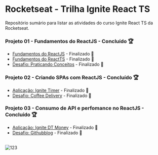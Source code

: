 # Rocketseat - Trilha Ignite React TS

<p>Repositório sumário para listar as atividades do curso Ignite React TS da Rocketseat.</p>

### Projeto 01 - Fundamentos do ReactJS - Concluído :trophy: 
* [Fundamentos do ReactJS](https://github.com/MouraPragana/01-fundamentos-reactjs-ignite) - Finalizado :1st_place_medal:
* [Fundamentos do ReactTS](https://github.com/MouraPragana/01-fundamentos-reactjs-ts-ignite) - Finalizado :1st_place_medal:
* [Desafio: Praticando Conceitos](https://github.com/MouraPragana/01-desafio-ignite-todo) - Finalizado :1st_place_medal:

### Projeto 02 - Criando SPAs com ReactJS - Concluído :trophy: 
* [Aplicação: Ignite Timer](https://github.com/MouraPragana/02-ignite-timer) - Finalizado :1st_place_medal:
* [Desafio: Coffee Delivery](https://github.com/MouraPragana/02-desafio-ignite-coffee-delivery) - Finalizado :1st_place_medal:

### Projeto 03 - Consumo de API e perfomance no ReactJS - Concluído :trophy: 
* [Aplicação: Ignite DT Money](https://github.com/MouraPragana/03-ignite-dt-money) - Finalizado :1st_place_medal:
* [Desafio: Githubblog](https://github.com/MouraPragana/03-desafio-ignite-github-blog) - Finalizado :1st_place_medal:

\
![123](https://user-images.githubusercontent.com/78274293/208878002-3809c4a4-049a-4eb0-b5bf-b4a2fabd0988.png)
